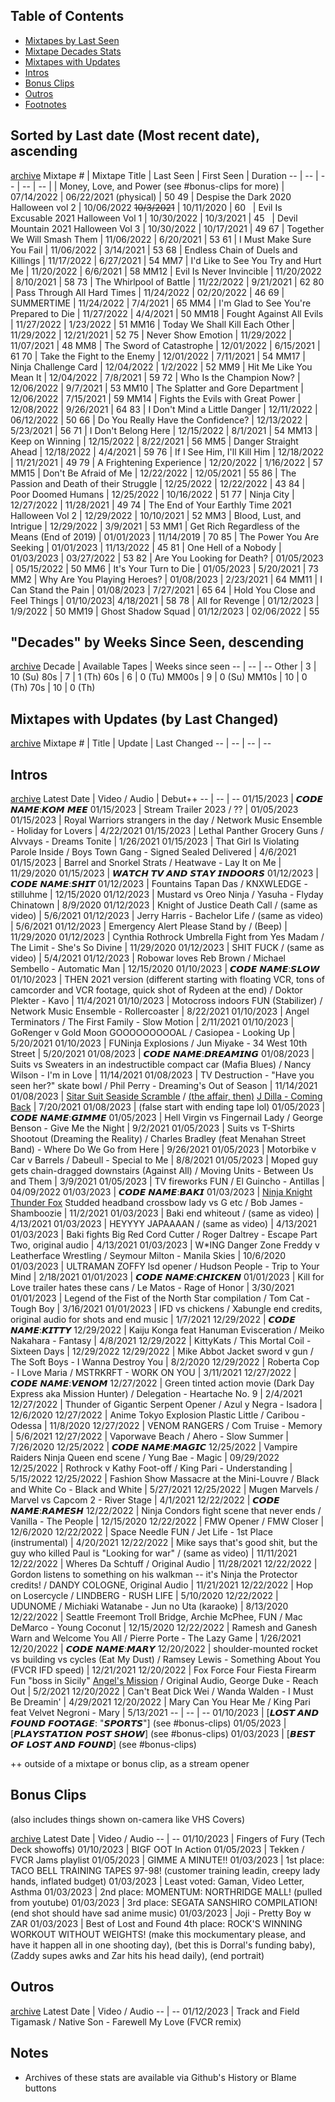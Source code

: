 Table of Contents
-----
 - [Mixtapes by Last Seen](#sorted-by-last-date-most-recent-date-ascending)
 - [Mixtape Decades Stats](#decades-by-weeks-since-seen-descending)
 - [Mixtapes with Updates](#mixtapes-with-updates-by-last-changed)
 - [Intros](#intros)
 - [Bonus Clips](#bonus-clips)
 - [Outros](#outros)
 - [Footnotes](#notes)



Sorted by Last date (Most recent date), ascending 
-----
[archive](broadcast-2022.md)
Mixtape # | Mixtape Title | Last Seen | First Seen | Duration 
-- | -- | -- | -- | -- 
| | Money, Love, and Power (see #bonus-clips for more) | 07/14/2022 | 06/22/2021 (physical) | 50
49 | Despise the Dark 2020 Halloween vol 2 | 10/06/2022 ~~10/3/2021~~ | 10/11/2020 | 60
  | Evil Is Excusable 2021 Halloween Vol 1 | 10/30/2022 | 10/3/2021 | 45
  | Devil Mountain 2021 Halloween Vol 3 | 10/30/2022 | 10/17/2021 | 49
67 | Together We Will Smash Them | 11/06/2022 | 6/20/2021 | 53
61 | I Must Make Sure You Fail | 11/06/2022  | 3/14/2021 | 53
68 | Endless Chain of Duels and Killings | 11/17/2022 | 6/27/2021 | 54
MM7 | I'd Like to See You Try and Hurt Me | 11/20/2022 | 6/6/2021 | 58
MM12 | Evil Is Never Invincible | 11/20/2022 | 8/10/2021 | 58
73 | The Whirlpool of Battle | 11/22/2022 | 9/21/2021 | 62
80 | Pass Through All Hard Times | 11/24/2022 | 02/20/2022 | 46
69 | SUMMERTIME | 11/24/2022 | 7/4/2021 | 65
MM4 | I'm Glad to See You're Prepared to Die | 11/27/2022 | 4/4/2021 | 50
MM18 | Fought Against All Evils | 11/27/2022 | 1/23/2022 | 51
MM16 | Today We Shall Kill Each Other | 11/29/2022 | 12/21/2021 | 52
75 | Never Show Emotion | 11/29/2022 | 11/07/2021 | 48
MM8 | The Sword of Catastrophe | 12/01/2022 | 6/15/2021 | 61
70 | Take the Fight to the Enemy | 12/01/2022 | 7/11/2021 | 54
MM17 | Ninja Challenge Card | 12/04/2022 | 1/2/2022 | 52
MM9 | Hit Me Like You Mean It | 12/04/2022  | 7/8/2021 | 59
72 | Who Is the Champion Now? | 12/06/2022 | 9/7/2021 | 53
MM10 | The Splatter and Gore Department | 12/06/2022 | 7/15/2021 | 59
MM14 | Fights the Evils with Great Power | 12/08/2022 | 9/26/2021 | 64
83 | I Don't Mind a Little Danger | 12/11/2022 | 06/12/2022 | 50
66 | Do You Really Have the Confidence? | 12/13/2022 | 5/23/2021 | 56
71 | I Don't Belong Here | 12/15/2022 | 8/1/2021 | 54
MM13 | Keep on Winning | 12/15/2022 | 8/22/2021 | 56
MM5 | Danger Straight Ahead | 12/18/2022 | 4/4/2021 | 59
76 | If I See Him, I'll Kill Him | 12/18/2022 | 11/21/2021 | 49
79 | A Frightening Experience | 12/20/2022 | 1/16/2022 | 57
MM15 | Don't Be Afraid of Me | 12/22/2022 | 12/05/2021 | 55
86 | The Passion and Death of their Struggle | 12/25/2022 | 12/22/2022 | 43
84 | Poor Doomed Humans | 12/25/2022 | 10/16/2022 | 51
77 | Ninja City | 12/27/2022 | 11/28/2021 | 49
74 | The End of Your Earthly Time 2021 Halloween Vol 2 | 12/29/2022 | 10/10/2021 | 52
MM3 | Blood, Lust, and Intrigue | 12/29/2022 | 3/9/2021 | 53
MM1 | Get Rich Regardless of the Means (End of 2019) | 01/01/2023 | 11/14/2019 | 70
85 | The Power You Are Seeking | 01/01/2023 | 11/13/2022 | 45
81 | One Hell of a Nobody | 01/03/2023 | 03/27/2022 | 53
82 | Are You Looking for Death? | 01/05/2023 | 05/15/2022 | 50
MM6 | It's Your Turn to Die | 01/05/2023 | 5/20/2021 | 73
MM2 | Why Are You Playing Heroes? | 01/08/2023 | 2/23/2021 | 64
MM11 | I Can Stand the Pain | 01/08/2023 | 7/27/2021 | 65
64 | Hold You Close and Feel Things | 01/10/2023| 4/18/2021 | 58
78 | All for Revenge | 01/12/2023 | 1/9/2022 | 50
MM19 | Ghost Shadow Squad | 01/12/2023 | 02/06/2022 | 55


"Decades" by Weeks Since Seen, descending
-----
[archive](broadcast-2022.md#decades-by-last-seen-descending)
Decade | Available Tapes | Weeks since seen
-- | -- | --
Other | 3 | 10 (Su)
80s | 7 | 1 (Th)
60s | 6 | 0 (Tu)
MM00s | 9 | 0 (Su)
MM10s | 10 | 0 (Th)
70s | 10 | 0 (Th)


Mixtapes with Updates (by Last Changed) 
-----
[archive](broadcast-2022.md#mixtapes-with-updates-by-last-changed)
Mixtape # | Title | Update | Last Changed
-- | -- | -- | --


Intros
------
[archive](broadcast-2022.md#intros)
Latest Date | Video / Audio | Debut++
-- | -- | --
01/15/2023 | 𝘾𝙊𝘿𝙀 𝙉𝘼𝙈𝙀:𝙆𝙊𝙈 𝙈𝙀𝙀
01/15/2023 | Stream Trailer 2023 / ?? | 01/05/2023
01/15/2023 | Royal Warriors strangers in the day / Network Music Ensemble - Holiday for Lovers | 4/22/2021
01/15/2023 | Lethal Panther Grocery Guns / Alvvays - Dreams Tonite | 1/26/2021
01/15/2023 | That Girl Is Violating Parole Inside / Boys Town Gang - Signed Sealed Delivered | 4/6/2021
01/15/2023 | Barrel and Snorkel Strats / Heatwave - Lay It on Me | 11/29/2020
01/15/2023 | 𝙒𝘼𝙏𝘾𝙃 𝙏𝙑 𝘼𝙉𝘿 𝙎𝙏𝘼𝙔 𝙄𝙉𝘿𝙊𝙊𝙍𝙎
01/12/2023 | 𝘾𝙊𝘿𝙀 𝙉𝘼𝙈𝙀:𝙎𝙃𝙄𝙏
01/12/2023 | Fountains Tapan Das  / KNXWLEDGE - stilluhme | 12/15/2020
01/12/2023 | Mustard vs Oreo Ninja / Yasuha - Flyday Chinatown | 8/9/2020
01/12/2023 | Knight of Justice Death Call / (same as video) | 5/6/2021
01/12/2023 | Jerry Harris - Bachelor Life / (same as video) | 5/6/2021
01/12/2023 | Emergency Alert Please Stand by / (Beep) | 11/29/2020
01/12/2023 | Cynthia Rothrock Umbrella Fight from Yes Madam / The Limit - She's So Divine | 11/29/2020
01/12/2023 | SHIT FUCK / (same as video) | 5/4/2021
01/12/2023 | Robowar loves Reb Brown / Michael Sembello - Automatic Man | 12/15/2020
01/10/2023 | 𝘾𝙊𝘿𝙀 𝙉𝘼𝙈𝙀:𝙎𝙇𝙊𝙒
01/10/2023 | THEN 2021 version (different starting with floating VCR, tons of camcorder and VCR footage, quick shot of Rydeen at the end) / Doktor Plekter - Kavo | 11/4/2021
01/10/2023 | Motocross indoors FUN (Stabilizer) / Network Music Ensemble - Rollercoaster | 8/22/2021
01/10/2023 | Angel Terminators / The First Family - Slow Motion | 2/11/2021
01/10/2023 | GoRenger v Gold Moon GOOOOOOOOOAL / Casiopea - Looking Up | 5/20/2021
01/10/2023 | FUNinja Explosions / Jun Miyake - 34 West 10th Street | 5/20/2021
01/08/2023 | 𝘾𝙊𝘿𝙀 𝙉𝘼𝙈𝙀:𝘿𝙍𝙀𝘼𝙈𝙄𝙉𝙂
01/08/2023 | Suits vs Sweaters in an indestructible compact car (Mafia Blues) / Nancy Wilson - I'm in Love | 11/14/2021
01/08/2023 | TV Destruction - "Have you seen her?" skate bowl / Phil Perry - Dreaming's Out of Season | 11/14/2021
01/08/2023 | [Sitar Suit Seaside Scramble](https://youtu.be/5ORsGbP4kzs?t=4601) / [(the affair, then)](https://youtu.be/TEDN8Yh2c2o) [J Dilla - Coming Back](https://www.youtube.com/watch?v=NuNQrW7Msrk&list=PLJtR8g5T43rvjjvxux6FmctAc6AYLDD7W&index=12) | 7/20/2021
01/08/2023 | (false start with ending tape lol)
01/05/2023 | 𝘾𝙊𝘿𝙀 𝙉𝘼𝙈𝙀:𝙂𝙄𝙈𝙈𝙀
01/05/2023 | Hell Virgin vs Fingernail Lady / George Benson - Give Me the Night | 9/2/2021
01/05/2023 | Suits vs T-Shirts Shootout (Dreaming the Reality) / Charles Bradley (feat Menahan Street Band) - Where Do We Go from Here | 9/26/2021
01/05/2023 | Motorbike v Car v Barrels / Dabeull - Special to Me | 8/8/2021
01/05/2023 | Moped guy gets chain-dragged downstairs (Against All) / Moving Units - Between Us and Them | 3/9/2021
01/05/2023 | TV fireworks FUN / El Guincho - Antillas | 04/09/2022
01/03/2023 | 𝘾𝙊𝘿𝙀 𝙉𝘼𝙈𝙀:𝘽𝘼𝙆𝙄
01/03/2023 | [Ninja Knight Thunder Fox](https://github.com/ern2150/FVCR/wiki/Common-Sources:-Ninja-Knight-Thunder-Fox-(1990)#headband) Studded headband crossbow lady vs G etc / Bob James - Shamboozie | 11/2/2021
01/03/2023 | Baki end whiteout / (same as video) | 4/13/2021
01/03/2023 | HEYYYY JAPAAAAN / (same as video) | 4/13/2021
01/03/2023 | Baki fights Big Red Cord Cutter / Roger Daltrey - Escape Part Two, original audio | 4/13/2021
01/03/2023 | W\*ING Danger Zone Freddy v Leatherface Wrestling / Seymour Milton - Manila Skies | 10/6/2020
01/03/2023 | ULTRAMAN ZOFFY lsd opener / Hudson People - Trip to Your Mind | 2/18/2021
01/01/2023 | 𝘾𝙊𝘿𝙀 𝙉𝘼𝙈𝙀:𝘾𝙃𝙄𝘾𝙆𝙀𝙉
01/01/2023 | Kill for Love trailer hates these cans / Le Matos - Rage of Honor | 3/30/2021
01/01/2023 | Legend of the Fist of the North Star compilation / Tom Cat - Tough Boy | 3/16/2021
01/01/2023 | IFD vs chickens / Xabungle end credits, original audio for shots and end music | 1/7/2021
12/29/2022 | 𝘾𝙊𝘿𝙀 𝙉𝘼𝙈𝙀:𝙆𝙄𝙏𝙏𝙔
12/29/2022 | Kaiju Konga feat Hanuman Evisceration / Meiko Nakahara - Fantasy | 4/8/2021
12/29/2022 | KittyKats / This Mortal Coil - Sixteen Days | 12/29/2022
12/29/2022 | Mike Abbot Jacket sword v gun / The Soft Boys - I Wanna Destroy You | 8/2/2020
12/29/2022 | Roberta Cop - I Love Maria / MSTRKRFT - WORK ON YOU | 3/11/2021
12/27/2022 | 𝘾𝙊𝘿𝙀 𝙉𝘼𝙈𝙀:𝙑𝙀𝙉𝙊𝙈
12/27/2022 | Green tinted action movie (Dark Day Express aka Mission Hunter) / Delegation - Heartache No. 9 | 2/4/2021
12/27/2022 | Thunder of Gigantic Serpent Opener / Azul y Negra - Isadora | 12/6/2020
12/27/2022 | Anime Tokyo Explosion Plastic Little / Caribou - Odessa | 11/8/2020
12/27/2022 | VENOM RANGERS / Com Truise - Memory | 5/6/2021
12/27/2022 | Vaporwave Beach / Ahero - Slow Summer | 7/26/2020
12/25/2022 | 𝘾𝙊𝘿𝙀 𝙉𝘼𝙈𝙀:𝙈𝘼𝙂𝙄𝘾
12/25/2022 | Vampire Raiders Ninja Queen end scene / Yung Bae - Magic | 09/29/2022
12/25/2022 | Rothrock v Kathy Foot-off / King Pari - Understanding | 5/15/2022
12/25/2022 | Fashion Show Massacre at the Mini-Louvre / Black and White Co - Black and White | 5/27/2021
12/25/2022 | Mugen Marvels / Marvel vs Capcom 2 - River Stage | 4/1/2021
12/22/2022 | 𝘾𝙊𝘿𝙀 𝙉𝘼𝙈𝙀:𝙍𝘼𝙈𝙀𝙎𝙃
12/22/2022 | Ninja Condors fight scene that never ends / Vanilla - The People | 12/15/2020
12/22/2022 | FMW Opener / FMW Closer | 12/6/2020
12/22/2022 | Space Needle FUN / Jet Life - 1st Place (instrumental) | 4/20/2021
12/22/2022 | Mike says that's good shit, but the guy who killed Paul is "Looking for war" / (same as video) | 11/11/2021
12/22/2022 | Wheres Da Schtuff / Original Audio | 11/28/2021
12/22/2022 | Gordon listens to something on his walkman -- it's Ninja the Protector credits! / DANDY COLOGNE, Original Audio | 11/21/2021
12/22/2022 | Hop on Losercycle / LINDBERG - RUSH LIFE | 5/10/2020
12/22/2022 | UDUNOME / Michiaki Watanabe - Jun no Uta (karaoke) | 8/13/2020
12/22/2022 | Seattle Freemont Troll Bridge, Archie McPhee, FUN / Mac DeMarco - Young Coconut | 12/15/2020
12/22/2022 | Ramesh and Ganesh Warn and Welcome You All / Pierre Porte - The Lazy Game | 1/26/2021
12/20/2022 | 𝘾𝙊𝘿𝙀 𝙉𝘼𝙈𝙀:𝙈𝘼𝙍𝙔
12/20/2022 | shoulder-mounted rocket vs building vs cycles (Eat My Dust) / Ramsey Lewis - Something About You (FVCR IFD speed) | 12/21/2021
12/20/2022 | Fox Force Four Fiesta Firearm Fun "boss in Sicily" [Angel's Mission](https://youtu.be/gRlM8ExBJjo?t=4079) / Original Audio, George Duke - Reach Out | 5/2/2021
12/20/2022 | Can't Beat Dick Wei / Wanda Walden - I Must Be Dreamin' | 4/29/2021
12/20/2022 | Mary Can You Hear Me / King Pari feat Velvet Negroni - Mary | 5/13/2021
-- | -- | --
01/10/2023 | [𝙇𝙊𝙎𝙏 𝘼𝙉𝘿 𝙁𝙊𝙐𝙉𝘿 𝙁𝙊𝙊𝙏𝘼𝙂𝙀: "𝙎𝙋𝙊𝙍𝙏𝙎"] (see #bonus-clips)
01/05/2023 | [𝙋𝙇𝘼𝙔𝙎𝙏𝘼𝙏𝙄𝙊𝙉 𝙋𝙊𝙎𝙏 𝙎𝙃𝙊𝙒] (see #bonus-clips)
01/03/2023 | [𝘽𝙀𝙎𝙏 𝙊𝙁 𝙇𝙊𝙎𝙏 𝘼𝙉𝘿 𝙁𝙊𝙐𝙉𝘿] (see #bonus-clips)


++ outside of a mixtape or bonus clip, as a stream opener


Bonus Clips
-----------
(also includes things shown on-camera like VHS Covers)

[archive](broadcast-2022.md#bonus-clips)
Latest Date | Video / Audio
-- | --
01/10/2023 | Fingers of Fury (Tech Deck showoffs)
01/10/2023 | BIGF OOT In Action
01/05/2023 | Tekken / FVCR Jams playlist
01/05/2023 | GIMME A MINUTE!!
01/03/2023 | 1st place: TACO BELL TRAINING TAPES 97-98! (customer training leadin, creepy lady hands, inflated budget)
01/03/2023 | Least voted: Gaman, Video Letter, Asthma
01/03/2023 | 2nd place: MOMENTUM: NORTHRIDGE MALL! (pulled from youtube)
01/03/2023 | 3rd place: SEGATA SANSHIRO COMPILATION! (end shot should have sad anime music)
01/03/2023 | Joji - Pretty Boy w ZAR
01/03/2023 | Best of Lost and Found 4th place: ROCK'S WINNING WORKOUT WITHOUT WEIGHTS! (make this mockumentary please, and have it happen all in one shooting day), (bet this is Dorral's funding baby), (Zaddy supes awks and Zar hits his head daily), (end portrait)



Outros
------
[archive](broadcast-2022.md#outros)
Latest Date | Video / Audio
-- | --
01/12/2023 | Track and Field Tigamask / Native Son - Farewell My Love (FVCR remix)


Notes
------
* Archives of these stats are available via Github's History or Blame buttons
